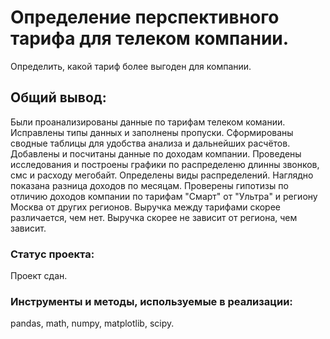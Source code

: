 # Определение перспективного тарифа для телеком компании.

Определить, какой тариф более выгоден для компании.

## Общий вывод:

Были проанализированы данные по тарифам телеком комании. Исправлены типы данных и заполнены пропуски. Сформированы сводные таблицы для удобства анализа и дальнейших расчётов. Добавлены и посчитаны данные по доходам компании. Проведены исследования и построены графики по распределеню длинны звонков, смс и расходу мегобайт. Определены виды распределений. Наглядно показана разница доходов по месяцам. Проверены гипотизы по отличию доходов компании по тарифам "Смарт" от "Ультра" и региону Москва от других регионов. Выручка между тарифами скорее различается, чем нет. Выручка скорее не зависит от региона, чем зависит.

### Статус проекта:

Проект сдан.

### Инструменты и методы, используемые в реализации:
pandas, math, numpy, matplotlib, scipy.
